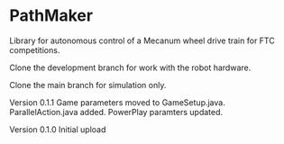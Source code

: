 # PathMaker
Library for autonomous control of a Mecanum wheel drive train for FTC competitions.

Clone the development branch for work with the robot hardware.

Clone the main branch for simulation only.

Version 0.1.1 Game parameters moved to GameSetup.java. ParallelAction.java added. PowerPlay paramters updated.

Version 0.1.0 Initial upload


